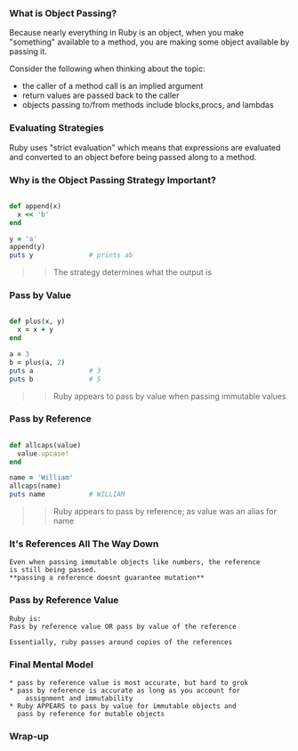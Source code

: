### What is Object Passing?

Because nearly everything in Ruby is an object, when you
make "something" available to a method, you are making
some object available by passing it.

Consider the following when thinking about the topic:

* the caller of a method call is an implied argument
* return values are passed back to the caller
* objects passing to/from methods include blocks,procs, and lambdas



### Evaluating Strategies

Ruby uses "strict evaluation" which means that expressions are
evaluated and converted to an object before being passed along to
a method.



### Why is the Object Passing Strategy Important?

```ruby

def append(x)
  x << 'b'
end

y = 'a'
append(y)
puts y              # prints ab
```
>> The strategy determines what the output is



### Pass by Value

```ruby

def plus(x, y)
  x = x + y
end

a = 3
b = plus(a, 2)
puts a              # 3
puts b              # 5
```
>> Ruby appears to pass by value when passing immutable values



### Pass by Reference

```ruby

def allcaps(value)
  value.upcase!
end

name = 'William'
allcaps(name)
puts name           # WILLIAM
```
>> Ruby appears to pass by reference; as value was an alias for name



### It's References All The Way Down

    Even when passing immutable objects like numbers, the reference
    is still being passed. 
    **passing a reference doesnt guarantee mutation**



### Pass by Reference Value

    Ruby is:
    Pass by reference value OR pass by value of the reference

    Essentially, ruby passes around copies of the references



### Final Mental Model

    * pass by reference value is most accurate, but hard to grok
    * pass by reference is accurate as long as you account for
        assignment and immutability
    * Ruby APPEARS to pass by value for immutable objects and
      pass by reference for mutable objects
### Wrap-up
